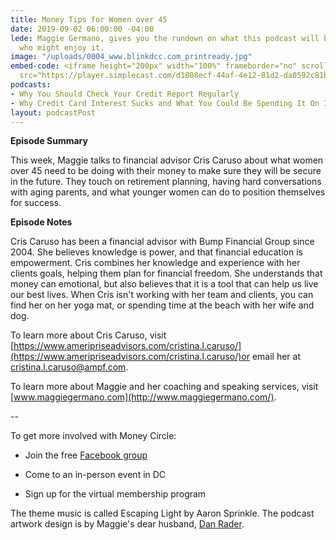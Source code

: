 ```yaml
---
title: Money Tips for Women over 45
date: 2019-09-02 06:00:00 -04:00
lede: Maggie Germano, gives you the rundown on what this podcast will be like and
  who might enjoy it.
image: "/uploads/0004_www.blinkdcc.com_printready.jpg"
embed-code: <iframe height="200px" width="100%" frameborder="no" scrolling="no" seamless
  src="https://player.simplecast.com/d1808ecf-44af-4e12-81d2-da0592c81b77?dark=false"></iframe>
podcasts:
- Why You Should Check Your Credit Report Regularly
- Why Credit Card Interest Sucks and What You Could Be Spending It On Instead
layout: podcastPost
---
```


**Episode Summary**

This week, Maggie talks to financial advisor Cris Caruso about what women over 45 need to be doing with their money to make sure they will be secure in the future. They touch on retirement planning, having hard conversations with aging parents, and what younger women can do to position themselves for success.

**Episode Notes**

Cris Caruso has been a financial advisor with Bump Financial Group since 2004. She believes knowledge is power, and that financial education is empowerment. Cris combines her knowledge and experience with her clients goals, helping them plan for financial freedom. She understands that money can emotional, but also believes that it is a tool that can help us live our best lives. When Cris isn't working with her team and clients, you can find her on her yoga mat, or spending time at the beach with her wife and dog.

To learn more about Cris Caruso, visit [https://www.ameripriseadvisors.com/cristina.l.caruso/](https://www.ameripriseadvisors.com/cristina.l.caruso/)or email her at [cristina.l.caruso@ampf.com](mailto:cristina.l.caruso@ampf.com).

To learn more about Maggie and her coaching and speaking services, visit [www.maggiegermano.com](http://www.maggiegermano.com/).

--

To get more involved with Money Circle:

* Join the free [Facebook group](https://www.facebook.com/groups/MoneyCircleGroup)

* Come to an in-person event in DC

* Sign up for the virtual membership program

The theme music is called Escaping Light by Aaron Sprinkle. The podcast artwork design is by Maggie's dear husband, [Dan Rader](https://dashboard.simplecast.com/episodes/danrdesign.com).